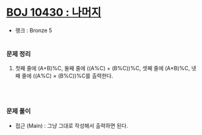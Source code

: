 # [BOJ 10430 : 나머지](https://www.acmicpc.net/problem/10430)
- 랭크 : Bronze 5
  <br><br>
  
### 문제 정리
1. 첫째 줄에 (A+B)%C, 둘째 줄에 ((A%C) + (B%C))%C, 셋째 줄에 (A×B)%C, 넷째 줄에 ((A%C) × (B%C))%C를 출력한다.

   <br><br>

### 문제 풀이
- 접근 (Main) : 그냥 그대로 작성해서 출력하면 된다.

    


    
    


